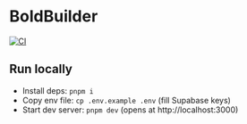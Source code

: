 # BoldBuilder

[![CI](https://github.com/cesteptcbguy/boldbuilder/actions/workflows/ci.yml/badge.svg)](https://github.com/cesteptcbguy/boldbuilder/actions/workflows/ci.yml)

## Run locally

- Install deps: `pnpm i`
- Copy env file: `cp .env.example .env`  (fill Supabase keys)
- Start dev server: `pnpm dev`  (opens at http://localhost:3000)
